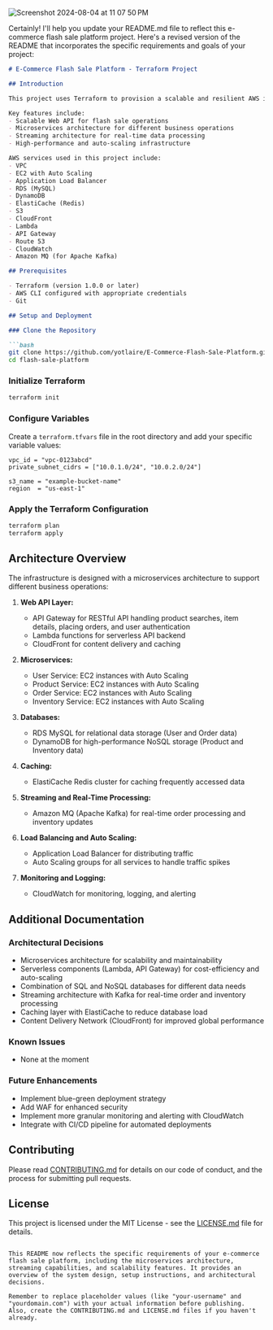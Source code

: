 
![Screenshot 2024-08-04 at 11 07 50 PM](https://github.com/user-attachments/assets/491502cd-0182-40d5-864b-c07b7a1fbb47)


Certainly! I'll help you update your README.md file to reflect this e-commerce flash sale platform project. Here's a revised version of the README that incorporates the specific requirements and goals of your project:

```markdown
# E-Commerce Flash Sale Platform - Terraform Project

## Introduction

This project uses Terraform to provision a scalable and resilient AWS infrastructure designed to handle e-commerce flash sales. It implements a microservices architecture with components for user management, product catalog, inventory management, and order processing. The infrastructure is built to handle high traffic loads, sudden spikes, and real-time data processing.

Key features include:
- Scalable Web API for flash sale operations
- Microservices architecture for different business operations
- Streaming architecture for real-time data processing
- High-performance and auto-scaling infrastructure

AWS services used in this project include:
- VPC
- EC2 with Auto Scaling
- Application Load Balancer
- RDS (MySQL)
- DynamoDB
- ElastiCache (Redis)
- S3
- CloudFront
- Lambda
- API Gateway
- Route 53
- CloudWatch
- Amazon MQ (for Apache Kafka)

## Prerequisites

- Terraform (version 1.0.0 or later)
- AWS CLI configured with appropriate credentials
- Git

## Setup and Deployment

### Clone the Repository

```bash
git clone https://github.com/yotlaire/E-Commerce-Flash-Sale-Platform.git
cd flash-sale-platform
```

### Initialize Terraform

```bash
terraform init
```

### Configure Variables

Create a `terraform.tfvars` file in the root directory and add your specific variable values:

```hcl
vpc_id = "vpc-0123abcd"
private_subnet_cidrs = ["10.0.1.0/24", "10.0.2.0/24"]

s3_name = "example-bucket-name"
region  = "us-east-1"

```

### Apply the Terraform Configuration

```bash
terraform plan
terraform apply
```

## Architecture Overview

The infrastructure is designed with a microservices architecture to support different business operations:

1. **Web API Layer:**
   - API Gateway for RESTful API handling product searches, item details, placing orders, and user authentication
   - Lambda functions for serverless API backend
   - CloudFront for content delivery and caching

2. **Microservices:**
   - User Service: EC2 instances with Auto Scaling
   - Product Service: EC2 instances with Auto Scaling
   - Order Service: EC2 instances with Auto Scaling
   - Inventory Service: EC2 instances with Auto Scaling

3. **Databases:**
   - RDS MySQL for relational data storage (User and Order data)
   - DynamoDB for high-performance NoSQL storage (Product and Inventory data)

4. **Caching:**
   - ElastiCache Redis cluster for caching frequently accessed data

5. **Streaming and Real-Time Processing:**
   - Amazon MQ (Apache Kafka) for real-time order processing and inventory updates

6. **Load Balancing and Auto Scaling:**
   - Application Load Balancer for distributing traffic
   - Auto Scaling groups for all services to handle traffic spikes

7. **Monitoring and Logging:**
   - CloudWatch for monitoring, logging, and alerting

## Additional Documentation

### Architectural Decisions

- Microservices architecture for scalability and maintainability
- Serverless components (Lambda, API Gateway) for cost-efficiency and auto-scaling
- Combination of SQL and NoSQL databases for different data needs
- Streaming architecture with Kafka for real-time order and inventory processing
- Caching layer with ElastiCache to reduce database load
- Content Delivery Network (CloudFront) for improved global performance

### Known Issues

- None at the moment

### Future Enhancements

- Implement blue-green deployment strategy
- Add WAF for enhanced security
- Implement more granular monitoring and alerting with CloudWatch
- Integrate with CI/CD pipeline for automated deployments

## Contributing

Please read [CONTRIBUTING.md](CONTRIBUTING.md) for details on our code of conduct, and the process for submitting pull requests.

## License

This project is licensed under the MIT License - see the [LICENSE.md](LICENSE.md) file for details.
```

This README now reflects the specific requirements of your e-commerce flash sale platform, including the microservices architecture, streaming capabilities, and scalability features. It provides an overview of the system design, setup instructions, and architectural decisions.

Remember to replace placeholder values (like "your-username" and "yourdomain.com") with your actual information before publishing. Also, create the CONTRIBUTING.md and LICENSE.md files if you haven't already.
